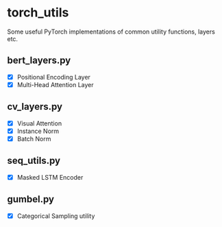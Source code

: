 # torch_utils
Some useful PyTorch implementations of common utility functions, layers etc. 

## bert_layers.py

- [x] Positional Encoding Layer
- [x] Multi-Head Attention Layer

## cv_layers.py

- [x] Visual Attention
- [x] Instance Norm
- [x] Batch Norm

## seq_utils.py

- [x] Masked LSTM Encoder

## gumbel.py

- [x] Categorical Sampling utility